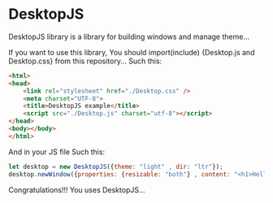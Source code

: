 # DesktopJS
DesktopJS library is a library for building windows and manage theme...

If you want to use this library, You should import(include) {Desktop.js and Desktop.css} from this repository...
Such this:

```html
<html>
<head>
    <link rel="stylesheet" href="./Desktop.css" />
    <meta charset="UTF-8">
    <title>DesktopJS example</title>
    <script src="./Desktop.js" charset="utf-8"></script>
</head>
<body></body>
</html>
```

And in your JS file Such this:

```javascript
let desktop = new DesktopJS({theme: "light" , dir: "ltr"});
desktop.newWindow({properties: {resizable: "both"} , content: "<h1>Hello World!</h1>"}});
```

Congratulations!!!
You uses DesktopJS...
